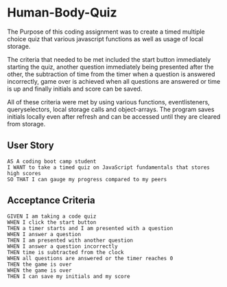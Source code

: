 # Human-Body-Quiz
The Purpose of this coding assignment was to create a timed multiple choice quiz that various javascript functions as well as usage of local storage.

The criteria that needed to be met included the start button immediately starting the quiz, another question immediately being presented after the other, the subtraction of time from the timer when a question is answered incorrectly, game over is achieved when all questions are answered or time is up and finally initials and score can be saved.

All of these criteria were met by using various functions, eventlisteners, queryselectors, local storage calls and object-arrays. The program saves initials locally even after refresh and can be accessed until they are cleared from storage.

## User Story

```
AS A coding boot camp student
I WANT to take a timed quiz on JavaScript fundamentals that stores high scores
SO THAT I can gauge my progress compared to my peers
```

## Acceptance Criteria

```
GIVEN I am taking a code quiz
WHEN I click the start button
THEN a timer starts and I am presented with a question
WHEN I answer a question
THEN I am presented with another question
WHEN I answer a question incorrectly
THEN time is subtracted from the clock
WHEN all questions are answered or the timer reaches 0
THEN the game is over
WHEN the game is over
THEN I can save my initials and my score
```